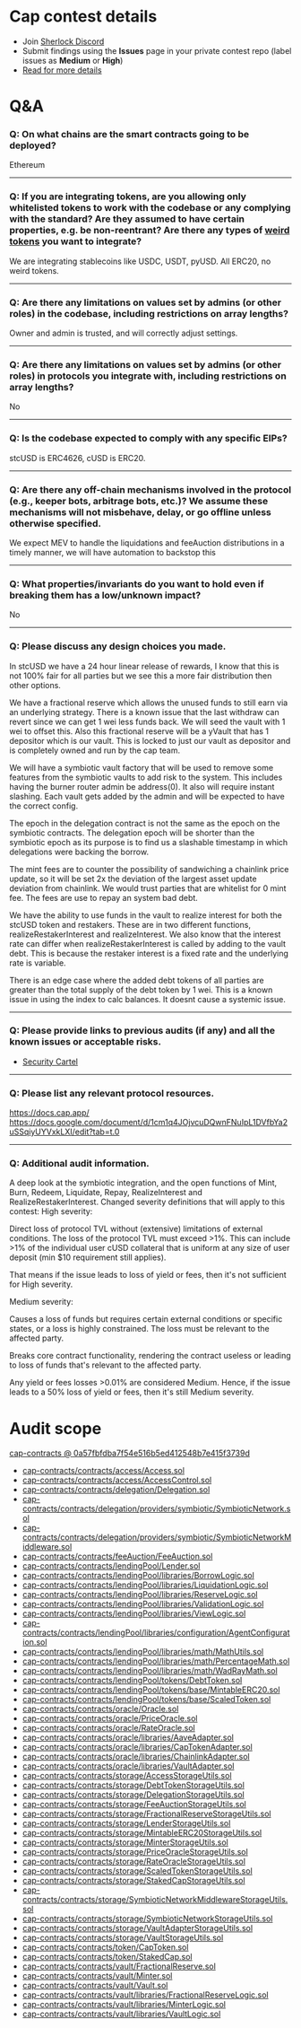 # Cap contest details

- Join [Sherlock Discord](https://discord.gg/MABEWyASkp)
- Submit findings using the **Issues** page in your private contest repo (label issues as **Medium** or **High**)
- [Read for more details](https://docs.sherlock.xyz/audits/watsons)

# Q&A

### Q: On what chains are the smart contracts going to be deployed?
Ethereum
___

### Q: If you are integrating tokens, are you allowing only whitelisted tokens to work with the codebase or any complying with the standard? Are they assumed to have certain properties, e.g. be non-reentrant? Are there any types of [weird tokens](https://github.com/d-xo/weird-erc20) you want to integrate?
We are integrating stablecoins like USDC, USDT, pyUSD. All ERC20, no weird tokens. 
___

### Q: Are there any limitations on values set by admins (or other roles) in the codebase, including restrictions on array lengths?
Owner and admin is trusted, and will correctly adjust settings. 
___

### Q: Are there any limitations on values set by admins (or other roles) in protocols you integrate with, including restrictions on array lengths?
No
___

### Q: Is the codebase expected to comply with any specific EIPs?
stcUSD is ERC4626, cUSD is ERC20.
___

### Q: Are there any off-chain mechanisms involved in the protocol (e.g., keeper bots, arbitrage bots, etc.)? We assume these mechanisms will not misbehave, delay, or go offline unless otherwise specified.
We expect MEV to handle the liquidations and feeAuction distributions in a timely manner, we will have automation to backstop this
___

### Q: What properties/invariants do you want to hold even if breaking them has a low/unknown impact?
No
___

### Q: Please discuss any design choices you made.
In stcUSD we have a 24 hour linear release of rewards, I know that this is not 100% fair for all parties but we see this a more fair distribution then other options. 

We have a fractional reserve which allows the unused funds to still earn via an underlying strategy. There is a known issue that the last withdraw can revert since we can get 1 wei less funds back. We will seed the vault with 1 wei to offset this. Also this fractional reserve will be a yVault that has 1 depositor which is our vault. This is locked to just our vault as depositor and is completely owned and run by the cap team. 

We will have a symbiotic vault factory that will be used to remove some features from the symbiotic vaults to add risk to the system. This includes having the burner router admin be address(0). It also will require instant slashing. Each vault gets added by the admin and will be expected to have the correct config. 

The epoch in the delegation contract is not the same as the epoch on the symbiotic contracts. The delegation epoch will be shorter than the symbiotic epoch as its purpose is to find us a slashable timestamp in which delegations were backing the borrow. 

The mint fees are to counter the possibility of sandwiching a chainlink price update, so it will be set 2x the deviation of the largest asset update deviation from chainlink. We would trust parties that are whitelist for 0 mint fee. The fees are use to repay an system bad debt. 

We have the ability to use funds in the vault to realize interest for both the stcUSD token and restakers. These are in two different functions, realizeRestakerInterest and realizeInterest. We also know that the interest rate can differ when realizeRestakerInterest is called by adding to the vault debt. This is because the restaker interest is a fixed rate and the underlying rate is variable.

There is an edge case where the added debt tokens of all parties are greater than the total supply of the debt token by 1 wei. This is a known issue in using the index to calc balances. It doesnt cause a systemic issue. 
___

### Q: Please provide links to previous audits (if any) and all the known issues or acceptable risks.
- [Security Cartel](https://sherlock-files.ams3.digitaloceanspaces.com/contest-qa/cap-audit-sec-cal-12.pdf)
___

### Q: Please list any relevant protocol resources.
https://docs.cap.app/
https://docs.google.com/document/d/1cm1q4JOjvcuDQwnFNuIpL1DVfbYa2uSSqiyUYVxkLXI/edit?tab=t.0
___

### Q: Additional audit information.
A deep look at the symbiotic integration, and the open functions of Mint, Burn, Redeem, Liquidate, Repay, RealizeInterest and RealizeRestakerInterest. 
Changed severity definitions that will apply to this contest:
High severity:

Direct loss of protocol TVL without (extensive) limitations of external conditions. The loss of the protocol TVL must exceed >1%. This can include >1% of the individual user cUSD collateral that is uniform at any size of user deposit (min $10 requirement still applies).

That means if the issue leads to loss of yield or fees, then it's not sufficient for High severity.

Medium severity:

Causes a loss of funds but requires certain external conditions or specific states, or a loss is highly constrained. The loss must be relevant to the affected party.

Breaks core contract functionality, rendering the contract useless or leading to loss of funds that's relevant to the affected party.

Any yield or fees losses >0.01% are considered Medium. Hence, if the issue leads to a 50% loss of yield or fees, then it's still Medium severity.


# Audit scope

[cap-contracts @ 0a57fbfdba7f54e516b5ed412548b7e415f3739d](https://github.com/cap-labs-dev/cap-contracts/tree/0a57fbfdba7f54e516b5ed412548b7e415f3739d)
- [cap-contracts/contracts/access/Access.sol](cap-contracts/contracts/access/Access.sol)
- [cap-contracts/contracts/access/AccessControl.sol](cap-contracts/contracts/access/AccessControl.sol)
- [cap-contracts/contracts/delegation/Delegation.sol](cap-contracts/contracts/delegation/Delegation.sol)
- [cap-contracts/contracts/delegation/providers/symbiotic/SymbioticNetwork.sol](cap-contracts/contracts/delegation/providers/symbiotic/SymbioticNetwork.sol)
- [cap-contracts/contracts/delegation/providers/symbiotic/SymbioticNetworkMiddleware.sol](cap-contracts/contracts/delegation/providers/symbiotic/SymbioticNetworkMiddleware.sol)
- [cap-contracts/contracts/feeAuction/FeeAuction.sol](cap-contracts/contracts/feeAuction/FeeAuction.sol)
- [cap-contracts/contracts/lendingPool/Lender.sol](cap-contracts/contracts/lendingPool/Lender.sol)
- [cap-contracts/contracts/lendingPool/libraries/BorrowLogic.sol](cap-contracts/contracts/lendingPool/libraries/BorrowLogic.sol)
- [cap-contracts/contracts/lendingPool/libraries/LiquidationLogic.sol](cap-contracts/contracts/lendingPool/libraries/LiquidationLogic.sol)
- [cap-contracts/contracts/lendingPool/libraries/ReserveLogic.sol](cap-contracts/contracts/lendingPool/libraries/ReserveLogic.sol)
- [cap-contracts/contracts/lendingPool/libraries/ValidationLogic.sol](cap-contracts/contracts/lendingPool/libraries/ValidationLogic.sol)
- [cap-contracts/contracts/lendingPool/libraries/ViewLogic.sol](cap-contracts/contracts/lendingPool/libraries/ViewLogic.sol)
- [cap-contracts/contracts/lendingPool/libraries/configuration/AgentConfiguration.sol](cap-contracts/contracts/lendingPool/libraries/configuration/AgentConfiguration.sol)
- [cap-contracts/contracts/lendingPool/libraries/math/MathUtils.sol](cap-contracts/contracts/lendingPool/libraries/math/MathUtils.sol)
- [cap-contracts/contracts/lendingPool/libraries/math/PercentageMath.sol](cap-contracts/contracts/lendingPool/libraries/math/PercentageMath.sol)
- [cap-contracts/contracts/lendingPool/libraries/math/WadRayMath.sol](cap-contracts/contracts/lendingPool/libraries/math/WadRayMath.sol)
- [cap-contracts/contracts/lendingPool/tokens/DebtToken.sol](cap-contracts/contracts/lendingPool/tokens/DebtToken.sol)
- [cap-contracts/contracts/lendingPool/tokens/base/MintableERC20.sol](cap-contracts/contracts/lendingPool/tokens/base/MintableERC20.sol)
- [cap-contracts/contracts/lendingPool/tokens/base/ScaledToken.sol](cap-contracts/contracts/lendingPool/tokens/base/ScaledToken.sol)
- [cap-contracts/contracts/oracle/Oracle.sol](cap-contracts/contracts/oracle/Oracle.sol)
- [cap-contracts/contracts/oracle/PriceOracle.sol](cap-contracts/contracts/oracle/PriceOracle.sol)
- [cap-contracts/contracts/oracle/RateOracle.sol](cap-contracts/contracts/oracle/RateOracle.sol)
- [cap-contracts/contracts/oracle/libraries/AaveAdapter.sol](cap-contracts/contracts/oracle/libraries/AaveAdapter.sol)
- [cap-contracts/contracts/oracle/libraries/CapTokenAdapter.sol](cap-contracts/contracts/oracle/libraries/CapTokenAdapter.sol)
- [cap-contracts/contracts/oracle/libraries/ChainlinkAdapter.sol](cap-contracts/contracts/oracle/libraries/ChainlinkAdapter.sol)
- [cap-contracts/contracts/oracle/libraries/VaultAdapter.sol](cap-contracts/contracts/oracle/libraries/VaultAdapter.sol)
- [cap-contracts/contracts/storage/AccessStorageUtils.sol](cap-contracts/contracts/storage/AccessStorageUtils.sol)
- [cap-contracts/contracts/storage/DebtTokenStorageUtils.sol](cap-contracts/contracts/storage/DebtTokenStorageUtils.sol)
- [cap-contracts/contracts/storage/DelegationStorageUtils.sol](cap-contracts/contracts/storage/DelegationStorageUtils.sol)
- [cap-contracts/contracts/storage/FeeAuctionStorageUtils.sol](cap-contracts/contracts/storage/FeeAuctionStorageUtils.sol)
- [cap-contracts/contracts/storage/FractionalReserveStorageUtils.sol](cap-contracts/contracts/storage/FractionalReserveStorageUtils.sol)
- [cap-contracts/contracts/storage/LenderStorageUtils.sol](cap-contracts/contracts/storage/LenderStorageUtils.sol)
- [cap-contracts/contracts/storage/MintableERC20StorageUtils.sol](cap-contracts/contracts/storage/MintableERC20StorageUtils.sol)
- [cap-contracts/contracts/storage/MinterStorageUtils.sol](cap-contracts/contracts/storage/MinterStorageUtils.sol)
- [cap-contracts/contracts/storage/PriceOracleStorageUtils.sol](cap-contracts/contracts/storage/PriceOracleStorageUtils.sol)
- [cap-contracts/contracts/storage/RateOracleStorageUtils.sol](cap-contracts/contracts/storage/RateOracleStorageUtils.sol)
- [cap-contracts/contracts/storage/ScaledTokenStorageUtils.sol](cap-contracts/contracts/storage/ScaledTokenStorageUtils.sol)
- [cap-contracts/contracts/storage/StakedCapStorageUtils.sol](cap-contracts/contracts/storage/StakedCapStorageUtils.sol)
- [cap-contracts/contracts/storage/SymbioticNetworkMiddlewareStorageUtils.sol](cap-contracts/contracts/storage/SymbioticNetworkMiddlewareStorageUtils.sol)
- [cap-contracts/contracts/storage/SymbioticNetworkStorageUtils.sol](cap-contracts/contracts/storage/SymbioticNetworkStorageUtils.sol)
- [cap-contracts/contracts/storage/VaultAdapterStorageUtils.sol](cap-contracts/contracts/storage/VaultAdapterStorageUtils.sol)
- [cap-contracts/contracts/storage/VaultStorageUtils.sol](cap-contracts/contracts/storage/VaultStorageUtils.sol)
- [cap-contracts/contracts/token/CapToken.sol](cap-contracts/contracts/token/CapToken.sol)
- [cap-contracts/contracts/token/StakedCap.sol](cap-contracts/contracts/token/StakedCap.sol)
- [cap-contracts/contracts/vault/FractionalReserve.sol](cap-contracts/contracts/vault/FractionalReserve.sol)
- [cap-contracts/contracts/vault/Minter.sol](cap-contracts/contracts/vault/Minter.sol)
- [cap-contracts/contracts/vault/Vault.sol](cap-contracts/contracts/vault/Vault.sol)
- [cap-contracts/contracts/vault/libraries/FractionalReserveLogic.sol](cap-contracts/contracts/vault/libraries/FractionalReserveLogic.sol)
- [cap-contracts/contracts/vault/libraries/MinterLogic.sol](cap-contracts/contracts/vault/libraries/MinterLogic.sol)
- [cap-contracts/contracts/vault/libraries/VaultLogic.sol](cap-contracts/contracts/vault/libraries/VaultLogic.sol)


